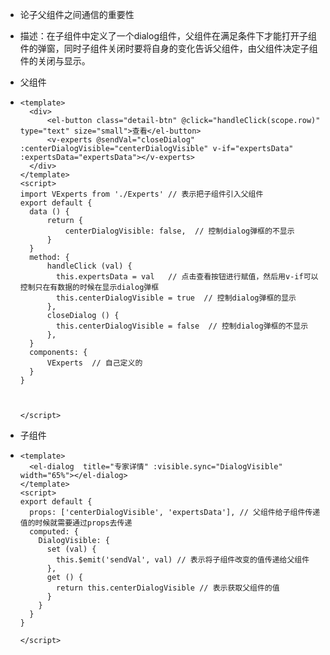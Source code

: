 * 论子父组件之间通信的重要性

* 描述：在子组件中定义了一个dialog组件，父组件在满足条件下才能打开子组件的弹窗，同时子组件关闭时要将自身的变化告诉父组件，由父组件决定子组件的关闭与显示。

* 父组件

* ```
  <template>
  	<div>
  		<el-button class="detail-btn" @click="handleClick(scope.row)" type="text" size="small">查看</el-button>
  		<v-experts @sendVal="closeDialog" :centerDialogVisible="centerDialogVisible" v-if="expertsData" :expertsData="expertsData"></v-experts>
  	</div>
  </template>
  <script>
  import VExperts from './Experts' // 表示把子组件引入父组件
  export default {
  	data () {
  		return {
  			centerDialogVisible: false,  // 控制dialog弹框的不显示
  		}
  	}
  	method: {
  		handleClick (val) {
  	      this.expertsData = val   // 点击查看按钮进行赋值，然后用v-if可以控制只在有数据的时候在显示dialog弹框
  	      this.centerDialogVisible = true  // 控制dialog弹框的显示
  	    },
  	    closeDialog () {
  	      this.centerDialogVisible = false  // 控制dialog弹框的不显示
  	    },
  	}
  	components: {
  		VExperts  // 自己定义的
  	}
  }
  
  
  
  </script>
  ```



+ 子组件

+ ```
  <template>
  	<el-dialog  title="专家详情" :visible.sync="DialogVisible" width="65%"></el-dialog>
  </template>
  <script>
  export default {
  	props: ['centerDialogVisible', 'expertsData'], // 父组件给子组件传递值的时候就需要通过props去传递
  	computed: {
      DialogVisible: {
        set (val) {
          this.$emit('sendVal', val) // 表示将子组件改变的值传递给父组件
        },
        get () {
          return this.centerDialogVisible // 表示获取父组件的值
        }
      }
    }
  }
  	
  </script>
  ```